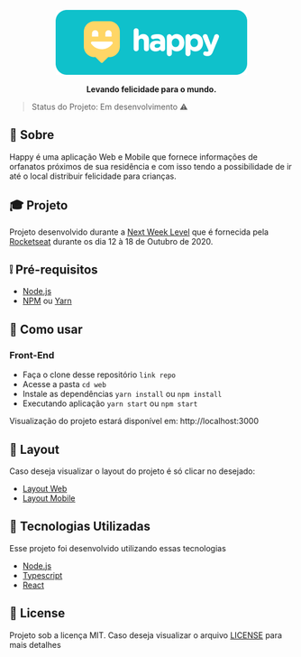 <p align="center">
  <img src=".github/happy.png" alt="Happy" />
</p>

<p align="center">
  <b>Levando felicidade para o mundo.</b>
</p>

> Status do Projeto: Em desenvolvimento :warning:

## :page_facing_up: Sobre
Happy é uma aplicação Web e Mobile que fornece informações de orfanatos próximos de sua residência e com isso tendo a possibilidade de ir até o local distribuir felicidade para crianças.

## :mortar_board:	Projeto
Projeto desenvolvido durante a [Next Week Level](https://nextlevelweek.com/inscricao/3) que é fornecida pela [Rocketseat](https://github.com/Rocketseat) durante os dia 12 à 18 de Outubro de 2020.


## :grey_exclamation: Pré-requisitos
- [Node.js](https://nodejs.org/en/)
- [NPM](https://www.npmjs.com/) ou [Yarn](https://classic.yarnpkg.com/pt-BR/docs/install/#windows-stable)


## :construction_worker: Como usar
### Front-End
- Faça o clone desse repositório `link repo`
- Acesse a pasta `cd web`
- Instale as dependências `yarn install` ou `npm install`
- Executando aplicação `yarn start` ou `npm start`

Visualização do projeto estará disponível em: http://localhost:3000


## :link: Layout
Caso deseja visualizar o layout do projeto é só clicar no desejado:

- [Layout Web](https://www.figma.com/file/mDEbnoojksG4w8sOxmudh3/Happy-Web/duplicate)
- [Layout Mobile](https://www.figma.com/file/X27FfVxAgy9f5IFa7ONlph/Happy-Mobile/duplicate)


## :rocket:	Tecnologias Utilizadas
Esse projeto foi desenvolvido utilizando essas tecnologias
- [Node.js](https://nodejs.org/en/docs/)
- [Typescript](https://www.typescriptlang.org/)
- [React](https://pt-br.reactjs.org/)


## :memo: License
Projeto sob a licença MIT. Caso deseja visualizar o arquivo [LICENSE](https://github.com/SrWess/Happy-NLW/blob/main/LICENSE) para mais detalhes
